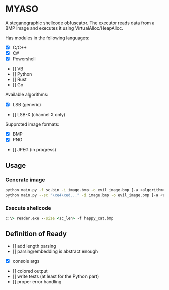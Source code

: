 # MYASO

A steganographic shellcode obfuscator. The executor reads data from a BMP image and executes it using VirtualAlloc/HeapAlloc. 

Has modules in the following languages:
- [x] C/C++
- [x] C#
- [x] Powershell
- [] VB
- [] Python
- [] Rust
- [] Go

Available algorithms:
- [x] LSB (generic)
- [] LSB-X (channel X only)

Supproted image formats:
- [x] BMP
- [x] PNG 
- [] JPEG (in progress)

## Usage

### Generate image
```sh
python main.py -f sc.bin -i image.bmp -o evil_image.bmp [-a <algorithm>]
python main.py --sc "\xe4\xed..." -i image.bmp -o evil_image.bmp [-a <algorithm>]
```

### Execute shellcode
```cmd
c:\> reader.exe --size <sc_len> -f happy_cat.bmp
```

## Definition of Ready
- [] add length parsing
- [] parsing/embedding is abstract enough
- [x] console args
- [] colored output
- [] write tests (at least for the Python part)
- [] proper error handling
